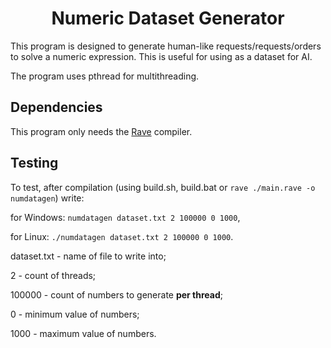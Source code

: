 <h1 align="center">Numeric Dataset Generator</h1>
This program is designed to generate human-like requests/requests/orders to solve a numeric expression. This is useful for using as a dataset for AI.

The program uses pthread for multithreading.

## Dependencies
This program only needs the [Rave](https://github.com/Ttimofeyka/Rave) compiler.

## Testing
To test, after compilation (using build.sh, build.bat or `rave ./main.rave -o numdatagen`) write:

for Windows: `numdatagen dataset.txt 2 100000 0 1000`,

for Linux: `./numdatagen dataset.txt 2 100000 0 1000`.

dataset.txt - name of file to write into;

2 - count of threads;

100000 - count of numbers to generate **per thread**;

0 - minimum value of numbers;

1000 - maximum value of numbers.
